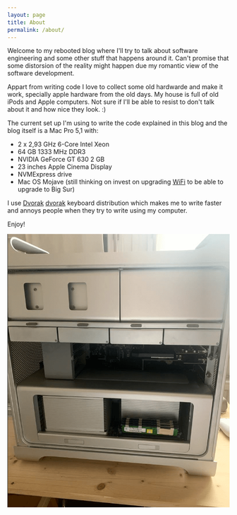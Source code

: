 ```yaml
---
layout: page
title: About
permalink: /about/
---
```


Welcome to my rebooted blog where I'll try to talk about software engineering and some other stuff that happens around it. Can't promise that some distorsion of the reality might happen due my romantic view of the software development. 

Appart from writing code I love to collect some old hardwarde and make it work, specially apple hardware from the old days. My house is full of old iPods and Apple computers. Not sure if I'll be able to resist to don't talk about it and how nice they look. :) 

The current set up I'm using to write the code explained in this blog and the blog itself is a Mac Pro 5,1 with:

- 2 x 2,93 GHz 6-Core Intel Xeon
- 64 GB 1333 MHz DDR3
- NVIDIA GeForce GT 630 2 GB
- 23 inches Apple Cinema Display
- NVMExpress drive
- Mac OS Mojave (still thinking on invest on upgrading [WiFi][wifi] to be able to upgrade to Big Sur)

I use [Dvorak] [dvorak] keyboard distribution which makes me to write faster and annoys people when they try to write using my computer.

Enjoy!

![My beloved mac](/assets/mac.png)

[dvorak]: https://en.wikipedia.org/wiki/Dvorak_keyboard_layout
[wifi]: https://crystalidea.com/blog/classic-mac-pro-wifi-bluetooth-upgrade